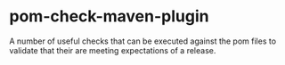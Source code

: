 # pom-check-maven-plugin
A number of useful checks that can be executed against the pom files to validate that their are meeting expectations of a release.
